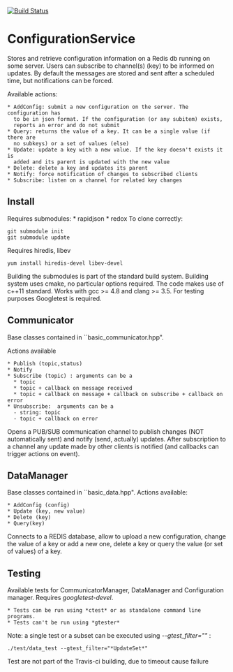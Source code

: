 [![Build Status](https://travis-ci.org/michele-brambilla/ConfigurationService.svg?branch=master)](https://travis-ci.org/michele-brambilla/ConfigurationService)

ConfigurationService
=============

Stores and retrieve configuration information on a Redis db running on some
server. Users can subscribe to channel(s) (key) to be informed on updates.
By default the messages are stored and sent after a scheduled time, but
notifications can be forced.

Available actions:

    * AddConfig: submit a new configuration on the server. The configuration has
      to be in json format. If the configuration (or any subitem) exists,
      reports an error and do not submit
    * Query: returns the value of a key. It can be a single value (if there are
      no subkeys) or a set of values (else)
    * Update: update a key with a new value. If the key doesn't exists it is
      added and its parent is updated with the new value
    * Delete: delete a key and updates its parent
    * Notify: force notification of changes to subscribed clients
    * Subscribe: listen on a channel for related key changes


Install
-----
Requires submodules:
    * rapidjson
    * redox
To clone correctly:
```
git submodule init
git submodule update
```
Requires hiredis, libev 
```
yum install hiredis-devel libev-devel
```

Building the submodules is part of the standard build system.
Building system uses cmake, no particular options required. The code makes use of c++11 standard. Works with gcc >= 4.8 and clang >= 3.5. 
For testing purposes Googletest is required.


Communicator
------------

Base classes contained in ``basic_communicator.hpp".

Actions available

    * Publish (topic,status)
    * Notify
    * Subscribe (topic) : arguments can be a
      * topic
      * topic + callback on message received
      * topic + callback on message + callback on subscribe + callback on error
    * Unsubscribe:  arguments can be a
      - string: topic
      - topic + callback on error

Opens a PUB/SUB communication channel to publish changes (NOT automatically
sent) and notify (send, actually) updates. After subscription to a channel any
update made by other clients is notified (and callbacks can trigger actions on event).

DataManager
------------

Base classes contained in ``basic_data.hpp".
Actions available:

    * AddConfig (config)
    * Update (key, new value)
    * Delete (key)
    * Query(key)

Connects to a REDIS database, allow to upload a new configuration, change the
value of a key or add a new one, delete a key or query the value (or set of
values) of a key.

Testing
------

Available tests for CommunicatorManager, DataManager and Configuration
manager. Requires *googletest-devel*.

    * Tests can be run using *ctest* or as standalone command line programs.
    * Tests can't be run using *gtester*

Note: a single test or a subset can be executed using
*--gtest_filter="<string>"* :

```./test/data_test --gtest_filter="*UpdateSet*"```

Test are not part of the Travis-ci building, due to timeout cause failure
